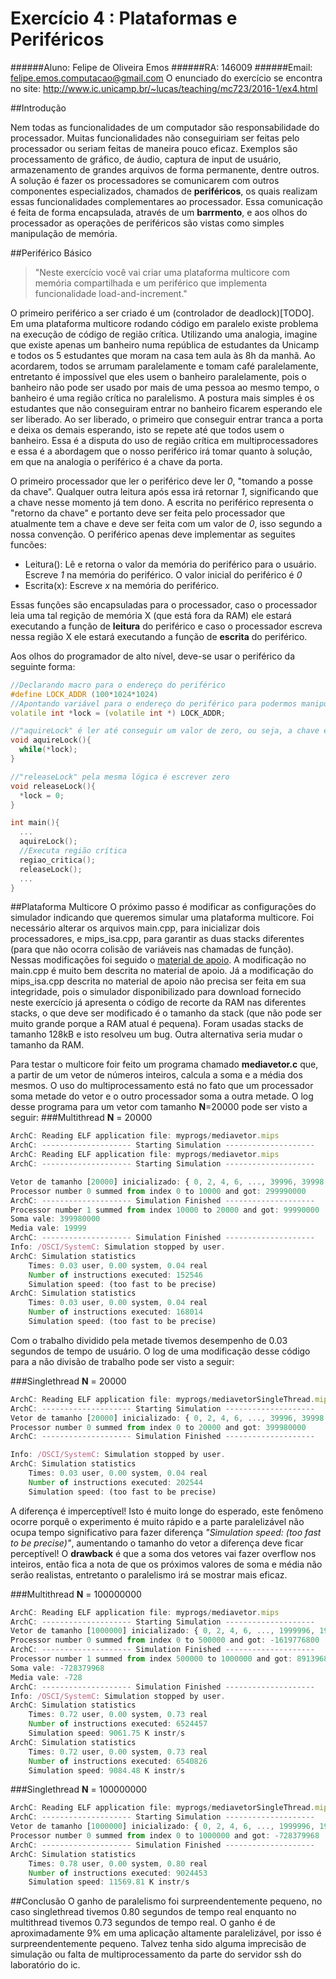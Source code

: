 Exercício 4 : Plataformas e Periféricos
===================
######Aluno: Felipe de Oliveira Emos
######RA: 146009
######Email: felipe.emos.computacao@gmail.com
O enunciado do exercício se encontra no site: http://www.ic.unicamp.br/~lucas/teaching/mc723/2016-1/ex4.html

##Introdução

Nem todas as funcionalidades de um computador são responsabilidade do processador. Muitas funcionalidades não conseguiriam ser feitas pelo processador ou seriam feitas de maneira pouco eficaz. Exemplos são processamento de gráfico, de áudio, captura de input de usuário, armazenamento de grandes arquivos de forma permanente, dentre outros. A solução é fazer os processadores se comunicarem com outros componentes especializados, chamados de **periféricos**, os quais realizam essas funcionalidades complementares ao processador. Essa comunicação é feita de forma encapsulada, através de um **barrmento**, e aos olhos do processador as operações de periféricos são vistas como simples manipulação de memória.

##Periférico Básico
> "Neste exercício você vai criar uma plataforma multicore com memória compartilhada e um periférico que implementa funcionalidade load-and-increment."

O primeiro periférico a ser criado é um (controlador de deadlock)[TODO]. Em uma plataforma multicore rodando código em paralelo existe problema na execução de código de região crítica. Utilizando uma analogia, imagine que existe apenas um banheiro numa república de estudantes da Unicamp e todos os 5 estudantes que moram na casa tem aula às 8h da manhã. Ao acordarem, todos se arrumam paralelamente e tomam café paralelamente, entretanto é impossível que eles usem o banheiro paralelamente, pois o banheiro não pode ser usado por mais de uma pessoa ao mesmo tempo, o banheiro é uma região crítica no paralelismo. A postura mais simples é os estudantes que não conseguiram entrar no banheiro ficarem esperando ele ser liberado. Ao ser liberado, o primeiro que conseguir entrar tranca a porta e deixa os demais esperando, isto se repete até que todos usem o banheiro. Essa é a disputa do uso de região crítica em multiprocessadores e essa é a abordagem que o nosso periférico irá tomar quanto à solução, em que na analogia o periférico é a chave da porta. 

O primeiro processador que ler o periférico deve ler *0*, "tomando a posse da chave". Qualquer outra leitura após essa irá retornar *1*, significando que a chave nesse momento já tem dono. A escrita no periférico representa o "retorno da chave" e portanto deve ser feita pelo processador que atualmente tem a chave e deve ser feita com um valor de *0*, isso segundo a nossa convenção. O periférico apenas deve implementar as seguites funcões:

* Leitura(): Lê e retorna o valor da memória do periférico para o usuário. Escreve *1* na memória do periférico. O valor inicial do periférico é *0*
* Escrita(x): Escreve *x* na memória do periférico.

Essas funções são encapsuladas para o processador, caso o processador leia uma tal regição de memória X (que está fora da RAM) ele estará executando a função de **leitura** do periférico e caso o processador escreva nessa região X ele estará executando a função de **escrita** do periférico.

Aos olhos do programador de alto nível, deve-se usar o periférico da seguinte forma:

```cpp
//Declarando macro para o endereço do periférico
#define LOCK_ADDR (100*1024*1024)
//Apontando variável para o endereço do periférico para podermos manipulá-lo (escrevendo ou lendo).
volatile int *lock = (volatile int *) LOCK_ADDR;

//"aquireLock" é ler até conseguir um valor de zero, ou seja, a chave está liberada
void aquireLock(){
  while(*lock);
}

//"releaseLock" pela mesma lógica é escrever zero
void releaseLock(){
  *lock = 0;
}

int main(){
  ...
  aquireLock();
  //Executa região crítica
  regiao_critica();
  releaseLock();
  ...
}
```

##Plataforma Multicore
O próximo passo é modificar as configurações do simulador indicando que queremos simular uma plataforma multicore. Foi necessário alterar os arquivos main.cpp, para inicializar dois processadores, e mips_isa.cpp, para garantir as duas stacks diferentes (para que não ocorra colisão de variáveis nas chamadas de função). Nessas modificações foi seguido o [material de apoio](content/Multicore_Lock.pdf). A modificação no main.cpp é muito bem descrita no material de apoio. Já a modificação do mips_isa.cpp descrita no material de apoio não precisa ser feita em sua integridade, pois o simulador disponibilizado para download fornecido neste exercício já apresenta o código de recorte da RAM nas diferentes stacks, o que deve ser modificado é o tamanho da stack (que não pode ser muito grande porque a RAM atual é pequena). Foram usadas stacks de tamanho 128kB e isto resolveu um bug. Outra alternativa seria mudar o tamanho da RAM.

Para testar o multicore foir feito um programa chamado **mediavetor.c** que, a partir de um vetor de números inteiros, calcula a soma e a média dos mesmos. O uso do multiprocessamento está no fato que um processador soma metade do vetor e o outro processador soma a outra metade. O log desse programa para um vetor com tamanho **N**=20000 pode ser visto a seguir:
###Multithread **N** = 20000
```javascript
ArchC: Reading ELF application file: myprogs/mediavetor.mips
ArchC: -------------------- Starting Simulation --------------------
ArchC: Reading ELF application file: myprogs/mediavetor.mips
ArchC: -------------------- Starting Simulation --------------------

Vetor de tamanho [20000] inicializado: { 0, 2, 4, 6, ..., 39996, 39998 }
Processor number 0 summed from index 0 to 10000 and got: 299990000
ArchC: -------------------- Simulation Finished --------------------
Processor number 1 summed from index 10000 to 20000 and got: 99990000
Soma vale: 399980000
Media vale: 19999
ArchC: -------------------- Simulation Finished --------------------
Info: /OSCI/SystemC: Simulation stopped by user.
ArchC: Simulation statistics
    Times: 0.03 user, 0.00 system, 0.04 real
    Number of instructions executed: 152546
    Simulation speed: (too fast to be precise)
ArchC: Simulation statistics
    Times: 0.03 user, 0.00 system, 0.04 real
    Number of instructions executed: 168014
    Simulation speed: (too fast to be precise)
```

Com o trabalho dividido pela metade tivemos desempenho de 0.03 segundos de tempo de usuário. O log de uma modificação desse código para a não divisão de trabalho pode ser visto a seguir:

###Singlethread **N** = 20000
```javascript
ArchC: Reading ELF application file: myprogs/mediavetorSingleThread.mips
ArchC: -------------------- Starting Simulation --------------------
Vetor de tamanho [20000] inicializado: { 0, 2, 4, 6, ..., 39996, 39998 }
Processor number 0 summed from index 0 to 20000 and got: 399980000
ArchC: -------------------- Simulation Finished --------------------

Info: /OSCI/SystemC: Simulation stopped by user.
ArchC: Simulation statistics
    Times: 0.03 user, 0.00 system, 0.04 real
    Number of instructions executed: 202544
    Simulation speed: (too fast to be precise)
```

A diferença é imperceptível! Isto é muito longe do esperado, este fenômeno ocorre porquê o experimento é muito rápido e a parte paralelizável não ocupa tempo significativo para fazer diferença *"Simulation speed: (too fast to be precise)"*, aumentando o tamanho do vetor a diferença deve ficar perceptível! O **drawback** é que a soma dos vetores vai fazer overflow nos inteiros, então fica a nota de que os próximos valores de soma e média não serão realistas, entretanto o paralelismo irá se mostrar mais eficaz.

###Multithread **N** = 100000000
```javascript
ArchC: Reading ELF application file: myprogs/mediavetor.mips
ArchC: -------------------- Starting Simulation --------------------
Vetor de tamanho [1000000] inicializado: { 0, 2, 4, 6, ..., 1999996, 1999998 }
Processor number 0 summed from index 0 to 500000 and got: -1619776800
ArchC: -------------------- Simulation Finished --------------------
Processor number 1 summed from index 500000 to 1000000 and got: 891396832
Soma vale: -728379968
Media vale: -728
ArchC: -------------------- Simulation Finished --------------------
Info: /OSCI/SystemC: Simulation stopped by user.
ArchC: Simulation statistics
    Times: 0.72 user, 0.00 system, 0.73 real
    Number of instructions executed: 6524457
    Simulation speed: 9061.75 K instr/s
ArchC: Simulation statistics
    Times: 0.72 user, 0.00 system, 0.73 real
    Number of instructions executed: 6540826
    Simulation speed: 9084.48 K instr/s
```
###Singlethread **N** = 100000000
```javascript
ArchC: Reading ELF application file: myprogs/mediavetorSingleThread.mips
ArchC: -------------------- Starting Simulation --------------------
Vetor de tamanho [1000000] inicializado: { 0, 2, 4, 6, ..., 1999996, 1999998 }
Processor number 0 summed from index 0 to 1000000 and got: -728379968
ArchC: -------------------- Simulation Finished --------------------
ArchC: Simulation statistics
    Times: 0.78 user, 0.00 system, 0.80 real
    Number of instructions executed: 9024453
    Simulation speed: 11569.81 K instr/s
```

##Conclusão
O ganho de paralelismo foi surpreendentemente pequeno, no caso singlethread tivemos 0.80 segundos de tempo real enquanto no multithread tivemos 0.73 segundos de tempo real. O ganho é de aproximadamente 9% em uma aplicação altamente paralelizável, por isso é surpreendentemente pequeno. Talvez tenha sido alguma imprecisão de simulação ou falta de multiprocessamento da parte do servidor ssh do laboratório do ic. 
